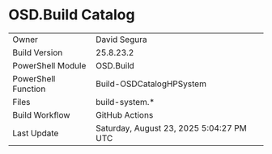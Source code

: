 ﻿# OSD.Build Catalog

| | |
|-|-|
| Owner | David Segura |
| Build Version | 25.8.23.2 |
| PowerShell Module | OSD.Build |
| PowerShell Function | Build-OSDCatalogHPSystem |
| Files | build-system.* |
| Build Workflow | GitHub Actions |
| Last Update | Saturday, August 23, 2025 5:04:27 PM UTC |
